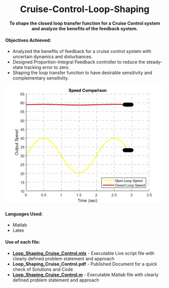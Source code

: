 # <div align="center">Cruise-Control-Loop-Shaping</div>

**<div align="center">To shape the closed loop transfer function for a Cruise Control system and analyze the benefits of the feedback system.</div>** 

#### Objectives Achieved: 
- Analyzed the benefits of feedback for a cruise control system with uncertain dynamics and disturbances.
- Designed Proportion-Integral Feedback controller to reduce the steady-state tracking error to zero.
- Shaping the loop transfer function to have desirable sensitivity and complementary sensitivity.  

<p align="center"><img src="Speed%20Comparison_Trim.gif">  </p>



#### Languages Used:
- Matlab
- Latex 

#### Use of each file:
- [**Loop_Shaping_Cruise_Control.mlx**](Cruise_Control_Loop_Shaping.mlx) - Executable Live script file with clearly defined problem statement and approach
- **Loop_Shaping_Cruise_Control.pdf** - Published Document for a quick check of Solutions and Code
- [**Loop_Shaping_Cruise_Control.m**](Cruise_Control_Loop_Shaping.m) - Executable Matlab file with clearly defined problem statement and approach

